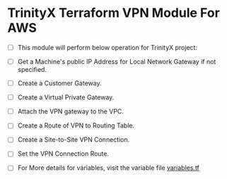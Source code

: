 # TrinityX Terraform VPN Module For AWS

- [ ] This module will perform below operation for TrinityX project:
- [ ] Get a Machine's public IP Address for Local Network Gateway if not specified.
- [ ] Create a Customer Gateway.
- [ ] Create a Virtual Private Gateway.
- [ ] Attach the VPN gateway to the VPC.
- [ ] Create a Route of VPN to Routing Table.
- [ ] Create a Site-to-Site VPN Connection.
- [ ] Set the VPN Connection Route.

- [ ] For More details for variables, visit the variable file [variables.tf](variables.tf)

